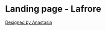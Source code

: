 # Landing page - Lafrore

[Designed by Anastasia](https://www.figma.com/file/RV9Kq3yWYC6rSPwVrPPw0c/Landing-page)
